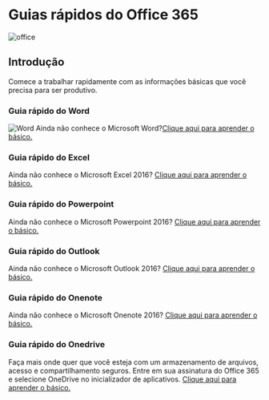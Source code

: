 # Guias rápidos do Office 365

![office](https://manuaisti.anac.gov.br/office/img/office-1.png?style=center#center)

## Introdução
Comece a trabalhar rapidamente com as informações básicas que você precisa para ser produtivo.

### Guia rápido do Word

![Word](https://manuaisti.anac.gov.br/office/img/word-1.png?style=left) Ainda não conhece o Microsoft Word?[Clique aqui para aprender o básico.](https://manuaisti.anac.gov.br/office/pdf/Word2016QuickStartGuide-MicrosoftCorporation.pdf)

### Guia rápido do Excel
Ainda não conhece o Microsoft Excel 2016? [Clique aqui para aprender o básico.](https://maismu-my.sharepoint.com/:b:/g/personal/lucas_maismu_onmicrosoft_com/EWa1gohVc5FClxZDfZzTwjMB3nWtBpQJOKHQhdVP5-UGAg?e=YumRdC)

### Guia rápido do Powerpoint
Ainda não conhece o Microsoft Powerpoint 2016? [Clique aqui para aprender o básico.](https://maismu-my.sharepoint.com/:b:/g/personal/lucas_maismu_onmicrosoft_com/EY92q-W7fZVCk75_mEVcexABVwlUDbG43qRD0TBCJJR0qA?e=VEiY2h)

### Guia rápido do Outlook
Ainda não conhece o Microsoft Outlook 2016? [Clique aqui para aprender o básico.](https://maismu-my.sharepoint.com/:b:/g/personal/lucas_maismu_onmicrosoft_com/ESJw5m_6rKFLhkd9S0PlMa0Bx05up-40QpSXpw6YfnBx-w?e=q9RL1S)

### Guia rápido do Onenote
Ainda não conhece o Microsoft Onenote 2016? [Clique aqui para aprender o básico.](https://maismu-my.sharepoint.com/:b:/g/personal/lucas_maismu_onmicrosoft_com/ESJ25mtFeGRCjcU3hZa_mhABwGZEYzyKLaVrk8fL8VoVJQ?e=mP1edT)

### Guia rápido do Onedrive
Faça mais onde quer que você esteja com um armazenamento de arquivos, acesso e compartilhamento seguros. Entre em sua assinatura do Office 365 e selecione OneDrive no inicializador de aplicativos. [Clique aqui para aprender o básico.](https://maismu-my.sharepoint.com/:b:/g/personal/lucas_maismu_onmicrosoft_com/EWfG2ZINT6tNtoC5aMtKfxgBz20doC2uANaRsCWPp9oHow?e=yckI9t)

